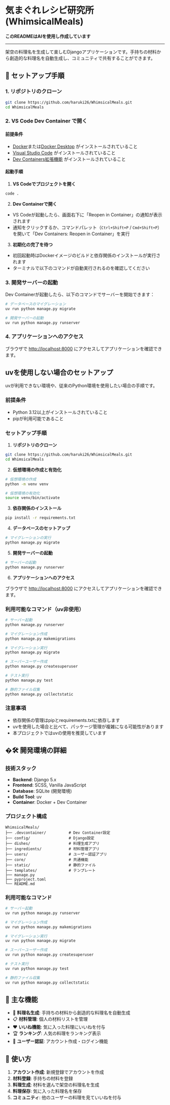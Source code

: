 # 気まぐれレシピ研究所 (WhimsicalMeals)

**このREADMEはAIを使用し作成しています**

---

架空の料理名を生成して楽しむDjangoアプリケーションです。手持ちの材料から創造的な料理名を自動生成し、コミュニティで共有することができます。

## 🚀 セットアップ手順

### 1. リポジトリのクローン

```bash
git clone https://github.com/haruki26/WhimsicalMeals.git
cd WhimsicalMeals
```

### 2. VS Code Dev Container で開く

#### 前提条件
- [Docker](https://www.docker.com/ja-jp/)または[Docker Desktop](https://www.docker.com/products/docker-desktop) がインストールされていること
- [Visual Studio Code](https://code.visualstudio.com/) がインストールされていること
- [Dev Containers拡張機能](https://marketplace.visualstudio.com/items?itemName=ms-vscode-remote.remote-containers) がインストールされていること

#### 起動手順

1. **VS Codeでプロジェクトを開く**
```bash
code .
```

2. **Dev Containerで開く**
- VS Codeが起動したら、画面右下に「Reopen in Container」の通知が表示されます
- 通知をクリックするか、コマンドパレット（`Ctrl+Shift+P` / `Cmd+Shift+P`）を開いて「Dev Containers: Reopen in Container」を実行

3. **初期化の完了を待つ**
- 初回起動時はDockerイメージのビルドと依存関係のインストールが実行されます
- ターミナルで以下のコマンドが自動実行されるのを確認してください

### 3. 開発サーバーの起動

Dev Containerが起動したら、以下のコマンドでサーバーを開始できます：

```bash
# データベースのマイグレーション
uv run python manage.py migrate

# 開発サーバーの起動
uv run python manage.py runserver
```

### 4. アプリケーションへのアクセス

ブラウザで [http://localhost:8000](http://localhost:8000) にアクセスしてアプリケーションを確認できます。

## uvを使用しない場合のセットアップ

uvが利用できない環境や、従来のPython環境を使用したい場合の手順です。

### 前提条件
- Python 3.12以上がインストールされていること
- pipが利用可能であること

### セットアップ手順

1. **リポジトリのクローン**
```bash
git clone https://github.com/haruki26/WhimsicalMeals.git
cd WhimsicalMeals
```

2. **仮想環境の作成と有効化**
```bash
# 仮想環境の作成
python -m venv venv

# 仮想環境の有効化
source venv/bin/activate
```

3. **依存関係のインストール**
```bash
pip install -r requirements.txt
```

4. **データベースのセットアップ**
```bash
# マイグレーションの実行
python manage.py migrate
```

5. **開発サーバーの起動**
```bash
# サーバーの起動
python manage.py runserver
```

6. **アプリケーションへのアクセス**

ブラウザで [http://localhost:8000](http://localhost:8000) にアクセスしてアプリケーションを確認できます。

### 利用可能なコマンド（uv非使用）

```bash
# サーバー起動
python manage.py runserver

# マイグレーション作成
python manage.py makemigrations

# マイグレーション実行
python manage.py migrate

# スーパーユーザー作成
python manage.py createsuperuser

# テスト実行
python manage.py test

# 静的ファイル収集
python manage.py collectstatic
```

### 注意事項
- 依存関係の管理はpipとrequirements.txtに依存します
- uvを使用した場合と比べて、パッケージ管理が複雑になる可能性があります
- 本プロジェクトではuvの使用を推奨しています

## �🛠️ 開発環境の詳細

### 技術スタック
- **Backend**: Django 5.x
- **Frontend**: SCSS, Vanilla JavaScript
- **Database**: SQLite (開発環境)
- **Build Tool**: uv
- **Container**: Docker + Dev Container

### プロジェクト構成
```
WhimsicalMeals/
├── .devcontainer/          # Dev Container設定
├── config/                 # Django設定
├── dishes/                 # 料理生成アプリ
├── ingredients/            # 材料管理アプリ
├── users/                  # ユーザー認証アプリ
├── core/                   # 共通機能
├── static/                 # 静的ファイル
├── templates/              # テンプレート
├── manage.py
├── pyproject.toml
└── README.md
```

### 利用可能なコマンド

```bash
# サーバー起動
uv run python manage.py runserver

# マイグレーション作成
uv run python manage.py makemigrations

# マイグレーション実行
uv run python manage.py migrate

# スーパーユーザー作成
uv run python manage.py createsuperuser

# テスト実行
uv run python manage.py test

# 静的ファイル収集
uv run python manage.py collectstatic
```

## 📝 主な機能

- 🎲 **料理名生成**: 手持ちの材料から創造的な料理名を自動生成
- 📋 **材料管理**: 個人の材料リストを管理
- ❤️ **いいね機能**: 気に入った料理にいいねを付与
- 🏆 **ランキング**: 人気の料理をランキング表示
- 🔐 **ユーザー認証**: アカウント作成・ログイン機能

## 🎯 使い方

1. **アカウント作成**: 新規登録でアカウントを作成
2. **材料登録**: 手持ちの材料を登録
3. **料理生成**: 材料を選んで架空の料理名を生成
4. **料理保存**: 気に入った料理名を保存
5. **コミュニティ**: 他のユーザーの料理を見ていいねを付与

